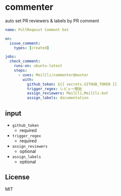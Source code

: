 # commenter
auto set PR reviewers & labels by PR comment
```yaml
name: PullReqeust Comment bot

on:
  issue_comment:
    types: [created]

jobs:
  check_comment:
    runs-on: ubuntu-latest
    steps:
      - uses: MeilCli/commenter@master
        with: 
          github_token: ${{ secrets.GITHUB_TOKEN }}
          trigger_regex: レビュー開始
          assign_reviewers: MeilCli,MeilCli-bot
          assign_labels: documentation
```

## input
- `github_token`
  - required
- `trigger_regex`
  - required
- `assign_reviewers`
  - optional
- `assign_labels`
  - optional

## License
MIT
